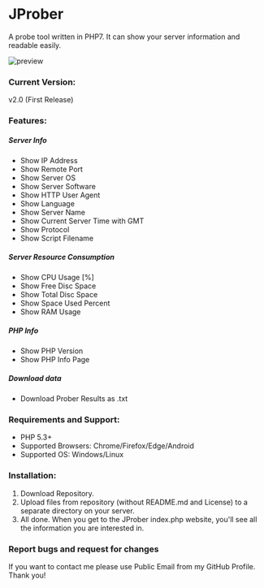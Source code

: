 # JProber
A probe tool written in PHP7. It can show your server information and readable easily.

![preview](https://raw.githubusercontent.com/janpabisiak/JProber/master/assets/img.PNG)

### Current Version:
v2.0 (First Release)

### Features:
##### Server Info
- Show IP Address
- Show Remote Port
- Show Server OS
- Show Server Software
- Show HTTP User Agent
- Show Language
- Show Server Name
- Show Current Server Time with GMT
- Show Protocol
- Show Script Filename
##### Server Resource Consumption
- Show CPU Usage [%]
- Show Free Disc Space
- Show Total Disc Space
- Show Space Used Percent
- Show RAM Usage
##### PHP Info
- Show PHP Version
- Show PHP Info Page
##### Download data
- Download Prober Results as .txt

### Requirements and Support:
- PHP 5.3+
- Supported Browsers: Chrome/Firefox/Edge/Android
- Supported OS: Windows/Linux

### Installation:
1. Download Repository.
2. Upload files from repository (without README.md and License) to a separate directory on your server.
3. All done. When you get to the JProber index.php website, you'll see all the information you are interested in.

### Report bugs and request for changes
If you want to contact me please use Public Email from my GitHub Profile. Thank you!
